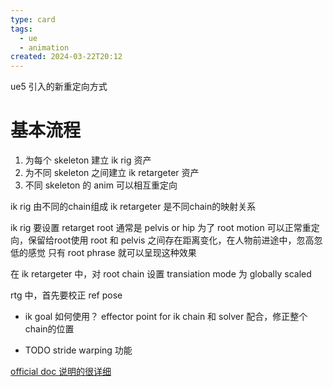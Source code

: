 ```yaml
---
type: card
tags: 
  - ue
  - animation
created: 2024-03-22T20:12
---
```


ue5 引入的新重定向方式

# 基本流程

1. 为每个 skeleton 建立 ik rig 资产
2. 为不同 skeleton 之间建立 ik retargeter 资产
3. 不同 skeleton 的 anim 可以相互重定向


ik rig 由不同的chain组成
ik retargeter 是不同chain的映射关系

ik rig 要设置 retarget root
通常是 pelvis or hip
为了 root motion 可以正常重定向，保留给root使用
root 和 pelvis 之间存在距离变化，在人物前进途中，忽高忽低的感觉
只有 root phrase 就可以呈现这种效果

在 ik retargeter 中，对 root chain 设置 transiation mode 为 globally scaled

rtg 中，首先要校正 ref pose


- ik goal 如何使用？
effector point for ik chain
和 solver 配合，修正整个 chain的位置

- TODO stride warping 功能

[official doc 说明的很详细](https://dev.epicgames.com/documentation/en-us/unreal-engine/ik-rig-animation-retargeting-in-unreal-engine?application_version=5.3)









